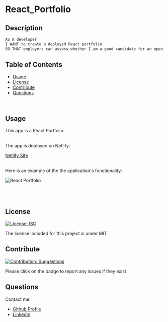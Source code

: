 # React_Portfolio

## Description
    
```md
AS A developer 
I WANT to create a deployed React portfolio
SO THAT employers can assess whether I am a good candidate for an open position
```
    
## Table of Contents
    
- [Usage](#usage)
- [License](#license)
- [Contribute](#contribute)
- [Questions](#questions)
    

<br>

 ## Usage
    
This app is a React Portfolio...

<br>The app is deployed on Netlify: 

[Netlify Site](https://starlit-horse-40724c.netlify.app)

<br>Here is an example of the the application's functionality:

![React Portfolio](/public/img/home-demo.png) 
 
<br><br>
    
## License 
[![License: ISC](https://img.shields.io/badge/License-MIT-blue.svg)](https://opensource.org/licenses/MIT)
    
    
The license included for this project is under MIT
    
    
## Contribute 
[![Contribution: Suggestions](https://img.shields.io/badge/Contribution%20-Suggestions-4baaaa.svg)](https://github.com/odingol/React_Portfolio/issues)
    
Please click on the badge to report any issues if they exist
    

## Questions
    
Contact me: 

- [Github Profile](https://github.com/odingol) 
- [LinkedIn](https://www.linkedin.com/in/lamor-odingo/)

